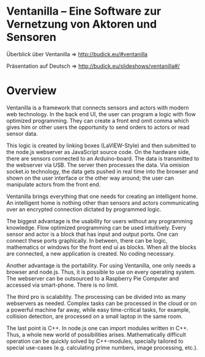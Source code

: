 Ventanilla – Eine Software zur Vernetzung von Aktoren und Sensoren
===============================================

Überblick über Ventanilla => http://budick.eu/#ventanilla

Präsentation auf Deutsch => http://budick.eu/slideshows/ventanilla#/


Overview
========

Ventanilla is a framework that connects sensors and actors with modern web technology. 
In the back end UI, the user can program a logic with flow optimized programming. They can create a front end omit comma which gives him or other users the opportunity to send orders to actors or read sensor data.

This logic is created by linking boxes (LaVIEW-Style) and then submitted to the node.js webserver as JavaScript source code. 
On the hardware side, there are sensors connected to an Arduino-board. The data is transmitted to the webserver via USB. The server then processes the data.
Via omision socket.io technology, the data gets pushed in real time into the browser and shown on the user interface or the other way around; the user can manipulate actors from the front end.

Ventanilla brings everything that one needs for creating an intelligent home. An intelligent home is nothing other than sensors and actors communicating over an encrypted connection dictated by programmed logic.

The biggest advantage is the usability for users without any programming knowledge. Flow optimized programming can be used intuitively. Every sensor and actor is a block that has input and output ports. One can connect these ports graphically. In between, there can be logic, mathematics or windows for the front end ui as blocks. When all the blocks are connected, a new application is created. No coding necessary.

Another advantage is the portability. For using Ventanilla, one only needs a browser and node.js. Thus, it is possible to use on every operating system. The webserver can be outsourced to a Raspberry Pie Computer and accessed via smart-phone. There is no limit.

The third pro is scalability. The processing can be divided into as many webservers as needed.
Complex tasks can be processed in the cloud or on a powerful machine far away, while easy time-critical tasks, for example, collision detection, are processed on a small laptop in the same room.

The last point is C++. In node.js one can import modules written in C++. Thus, a whole new world of possibilities arises. Mathematically difficult operation can be quickly solved by C++-modules, specially tailored to special use-cases (e.g. calculating prime numbers, image processing, etc.).




